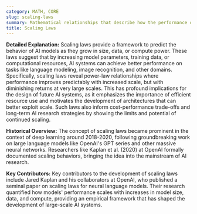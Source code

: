 ```yaml
---
category: MATH, CORE
slug: scaling-laws
summary: Mathematical relationships that describe how the performance of machine learning models, particularly deep learning models, improves as their size, the amount of data, or computational resources increases.
title: Scaling Laws
---
```


**Detailed Explanation:** Scaling laws provide a framework to predict the behavior of AI models as they grow in size, data, or compute power. These laws suggest that by increasing model parameters, training data, or computational resources, AI systems can achieve better performance on tasks like language modeling, image recognition, and other domains. Specifically, scaling laws reveal power-law relationships where performance improves predictably with increased scale, but with diminishing returns at very large scales. This has profound implications for the design of future AI systems, as it emphasizes the importance of efficient resource use and motivates the development of architectures that can better exploit scale. Such laws also inform cost-performance trade-offs and long-term AI research strategies by showing the limits and potential of continued scaling.

**Historical Overview:** The concept of scaling laws became prominent in the context of deep learning around 2018-2020, following groundbreaking work on large language models like OpenAI's GPT series and other massive neural networks. Researchers like Kaplan et al. (2020) at OpenAI formally documented scaling behaviors, bringing the idea into the mainstream of AI research.

**Key Contributors:** Key contributors to the development of scaling laws include Jared Kaplan and his collaborators at OpenAI, who published a seminal paper on scaling laws for neural language models. Their research quantified how models' performance scales with increases in model size, data, and compute, providing an empirical framework that has shaped the development of large-scale AI systems.